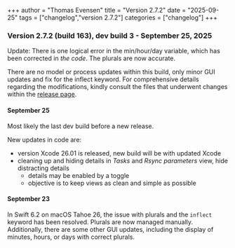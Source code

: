 +++
author = "Thomas Evensen"
title = "Version 2.7.2"
date = "2025-09-25"
tags = ["changelog","version 2.7.2"]
categories = ["changelog"]
+++

### Version 2.7.2 (build 163), dev build 3 - September 25, 2025

Update: There is one logical error in the min/hour/day variable, which has been corrected in *the code*. The plurals are now accurate. 

There are no model or process updates within this build, only minor GUI updates and fix for the inflect keyword. For comprehensive details regarding the modifications, kindly consult the files that underwent changes within the [release page](https://github.com/rsyncOSX/RsyncUI/releases/tag/v2.7.2b3).


#### September 25

Most likely the last dev build before a new release. 

New updates in code are:

- version Xcode 26.01 is released, new build will be with updated Xcode
- cleaning up and hiding details in *Tasks* and *Rsync parameters* view, hide distracting details
	- details may be enabled by a toggle
    - objective is to keep views as clean and simple as possible

#### September 23

In Swift 6.2 on macOS Tahoe 26, the issue with plurals and the `inflect` keyword has been resolved. Plurals are now managed manually. Additionally, there are some other GUI updates, including the display of minutes, hours, or days with correct plurals.
